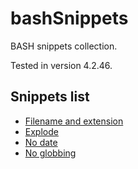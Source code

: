 # bashSnippets

BASH snippets collection.

Tested in version 4.2.46.

## Snippets list

- [Filename and extension](filename.md)
- [Explode](explode.md)
- [No date](nodate.md)
- [No globbing](noglob.md)
